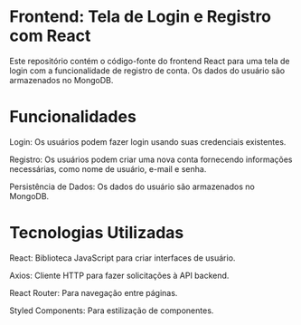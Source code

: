 # Frontend: Tela de Login e Registro com React
Este repositório contém o código-fonte do frontend React para uma tela de login com a funcionalidade de registro de conta. Os dados do usuário são armazenados no MongoDB.

# Funcionalidades

Login: Os usuários podem fazer login usando suas credenciais existentes.

Registro: Os usuários podem criar uma nova conta fornecendo informações necessárias, como nome de usuário, e-mail e senha.

Persistência de Dados: Os dados do usuário são armazenados no MongoDB.

# Tecnologias Utilizadas

React: Biblioteca JavaScript para criar interfaces de usuário.

Axios: Cliente HTTP para fazer solicitações à API backend.

React Router: Para navegação entre páginas.

Styled Components: Para estilização de componentes.
